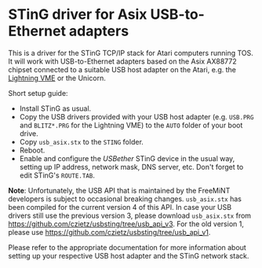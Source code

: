 # STinG driver for Asix USB-to-Ethernet adapters

This is a driver for the STinG TCP/IP stack for Atari computers running TOS. It will work with USB-to-Ethernet adapters based on the Asix AX88772 chipset connected to a suitable USB host adapter on the Atari, e.g. the [Lightning VME](http://wiki.newtosworld.de/index.php?title=Lightning_VME_En) or the Unicorn.

Short setup guide:
* Install STinG as usual.
* Copy the USB drivers provided with your USB host adapter (e.g. `USB.PRG` and `BLITZ*.PRG` for the Lightning VME) to the `AUTO` folder of your boot drive.
* Copy `usb_asix.stx` to the `STING` folder.
* Reboot.
* Enable and configure the _USBether_ STinG device in the usual way, setting up IP address, network mask, DNS server, etc. Don't forget to edit STinG's `ROUTE.TAB`.

__Note__: Unfortunately, the USB API that is maintained by the FreeMiNT developers is subject to occasional breaking changes. `usb_asix.stx` has been compiled for the current version 4 of this API. In case your USB drivers still use the previous version 3, please download `usb_asix.stx` from https://github.com/czietz/usbsting/tree/usb_api_v3. For the old version 1, please use https://github.com/czietz/usbsting/tree/usb_api_v1.

Please refer to the appropriate documentation for more information about setting up your respective USB host adapter and the STinG network stack.

